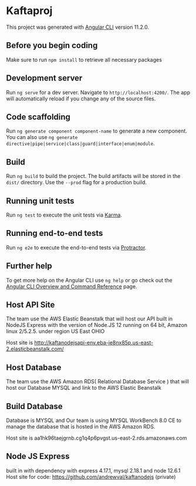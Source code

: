 # Kaftaproj

This project was generated with [Angular CLI](https://github.com/angular/angular-cli) version 11.2.0.

## Before you begin coding

Make sure to run `npm install` to retrieve all necessary packages

## Development server

Run `ng serve` for a dev server. Navigate to `http://localhost:4200/`. The app will automatically reload if you change any of the source files.

## Code scaffolding

Run `ng generate component component-name` to generate a new component. You can also use `ng generate directive|pipe|service|class|guard|interface|enum|module`.

## Build

Run `ng build` to build the project. The build artifacts will be stored in the `dist/` directory. Use the `--prod` flag for a production build.

## Running unit tests

Run `ng test` to execute the unit tests via [Karma](https://karma-runner.github.io).

## Running end-to-end tests

Run `ng e2e` to execute the end-to-end tests via [Protractor](http://www.protractortest.org/).

## Further help

To get more help on the Angular CLI use `ng help` or go check out the [Angular CLI Overview and Command Reference](https://angular.io/cli) page.


## Host API Site
The team use the AWS Elastic Beanstalk that will host our API built in NodeJS Express with the version of Node.JS 12 running on 64 bit, Amazon linux 2/5.2.5. under region US East OHIO 

Host site is http://kaftanodejsapi-env.eba-je8nx85p.us-east-2.elasticbeanstalk.com/

## Host Database
The team use the AWS Amazon RDS( Relational Database Service ) that will host our Database MYSQL and link to the AWS Elastic Beanstalk

## Build Database
Database is MYSQL and Our team is using MYSQL WorkBench 8.0 CE to manage the database that is hosted in the AWS Amazon RDS. 

Host site is aa1hk96taejgrnb.cg1q4p6pvgst.us-east-2.rds.amazonaws.com

## Node JS Express 
built in with dependency with express 4.17.1, mysql 2.18.1 and node 12.6.1
Host site for code: https://github.com/andrewval/kaftanodejs (private)


